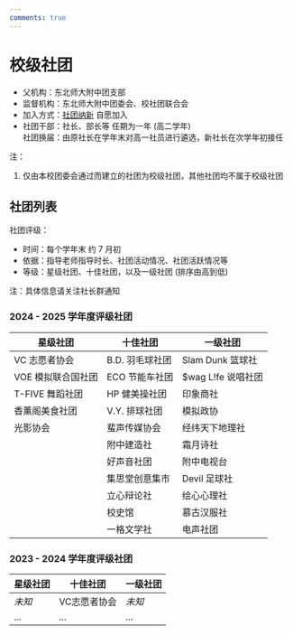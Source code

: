 ```yaml
---
comments: true
---
```


# 校级社团

- 父机构：东北师大附中团支部
- 监督机构：东北师大附中团委会、校社团联合会
- 加入方式：[社团纳新](/time/entertainment/#社团纳新) 自愿加入
- 社团干部：社长、部长等 任期为一年 (高二学年)  
社团换届：由原社长在学年末对高一社员进行遴选，新社长在次学年初接任

注：

1. 仅由本校团委会通过而建立的社团为校级社团，其他社团均不属于校级社团


## 社团列表

社团评级：

- 时间：每个学年末 约 7 月初
- 依据：指导老师指导时长、社团活动情况、社团活跃情况等
- 等级：星级社团、十佳社团，以及一级社团 (排序由高到低)

注：具体信息请关注社长群通知


### 2024 - 2025 学年度评级社团

|星级社团|十佳社团|一级社团|
|---|---|---|
|VC 志愿者协会|B.D. 羽毛球社团|Slam Dunk 篮球社|
|VOE 模拟联合国社团|ECO 节能车社团|$wag L!fe 说唱社团|
|T-FIVE 舞蹈社团|HP 健美操社团|印象商社|
|香薰阁美食社团|V.Y. 排球社团|模拟政协|
|光影协会|蜚声传媒协会|经纬天下地理社|
||附中建造社|霜月诗社|
||好声音社团|附中电视台|
||集思堂创意集市|Devil 足球社|
||立心辩论社|绘心心理社|
||校史馆|慕古汉服社|
||一格文学社|电声社团|

### 2023 - 2024 学年度评级社团
|星级社团|十佳社团|一级社团|
|---|---|---|
|*未知*|VC志愿者协会|*未知*|
|...|...|...|


